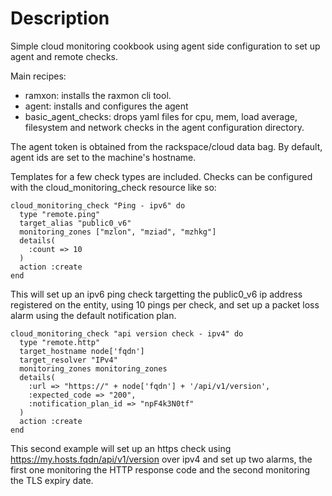 # Description
Simple cloud monitoring cookbook using agent side configuration to set
up agent and remote checks.

Main recipes:
 - ramxon: installs the raxmon cli tool.
 - agent: installs and configures the agent
 - basic_agent_checks: drops yaml files for cpu, mem,
   load average, filesystem and network checks in the agent
   configuration directory.

The agent token is obtained from the rackspace/cloud data bag.
By default, agent ids are set to the machine's hostname.

Templates for a few check types are included.
Checks can be configured with the cloud_monitoring_check resource
like so:
```
cloud_monitoring_check "Ping - ipv6" do
  type "remote.ping"
  target_alias "public0_v6"
  monitoring_zones ["mzlon", "mziad", "mzhkg"]
  details(
    :count => 10
  )
  action :create
end
```
This will set up an ipv6 ping check targetting the public0_v6 ip
address registered on the entity, using 10 pings per check, and
set up a packet loss alarm using the default notification plan.

```
cloud_monitoring_check "api version check - ipv4" do
  type "remote.http"
  target_hostname node['fqdn']
  target_resolver "IPv4"
  monitoring_zones monitoring_zones
  details(
    :url => "https://" + node['fqdn'] + '/api/v1/version',
    :expected_code => "200",
    :notification_plan_id => "npF4k3N0tf"
  )
  action :create
end
```
This second example will set up an https check using https://my.hosts.fqdn/api/v1/version
over ipv4 and set up two alarms, the first one monitoring the HTTP response
code and the second monitoring the TLS expiry date.
